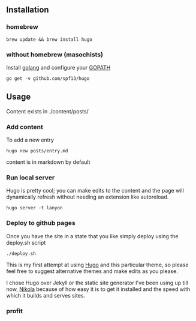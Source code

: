 ## Installation

### homebrew

  ```
  brew update && brew install hugo
  ```

### without homebrew (masochists)

Install [golang](https://golang.org/dl/) and configure your [GOPATH](https://github.com/golang/go/wiki/GOPATH)

  ```
  go get -v github.com/spf13/hugo
  ```

## Usage

Content exists in ./content/posts/

### Add content

To add a new entry

  ```
  hugo new posts/entry.md
  ```

content is in markdown by default

### Run local server

Hugo is pretty cool; you can make edits to the content and the page will dynamically refresh without needing an extension like autoreload.

  ```
  hugo server -t lanyon
  ```

### Deploy to github pages

Once you have the site in a state that you like simply deploy using the deploy.sh script

  ```
  ./deploy.sh
  ```

 This is my first attempt at using [Hugo](https://gohugo.io/) and this particular theme, so please feel free to suggest alternative themes and make edits as you please.

 I chose Hugo over Jekyll or the static site generator I've been using up till now, [Nikola](https://getnikola.com/) because of how easy it is to get it installed and the speed with which it builds and serves sites.

 ### profit
